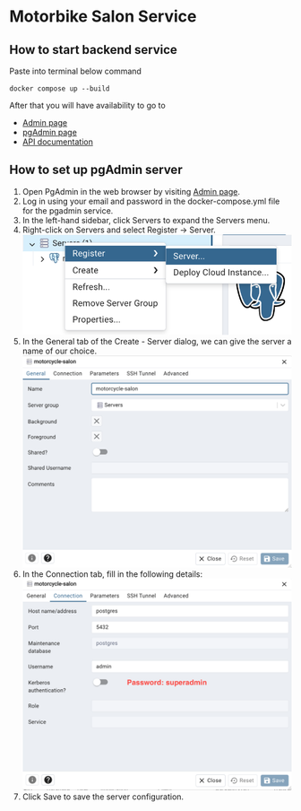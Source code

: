 # Motorbike Salon Service

## How to start backend service
Paste into terminal below command
  ```
  docker compose up --build
  ```

After that you will have availability to go to 
- [Admin page](https://localhost:3001/admin)
- [pgAdmin page](https://localhost:5050)
- [API documentation](https://localhost:3001/api)
  
## How to set up pgAdmin server
1. Open PgAdmin in the web browser by visiting [Admin page](https://localhost:3001/admin).
2. Log in using your email and password in the docker-compose.yml file for the pgadmin service.
3. In the left-hand sidebar, click Servers to expand the Servers menu.
4. Right-click on Servers and select Register -> Server.
![General pgadmin server settings page](/images/create-server.png)
5. In the General tab of the Create - Server dialog, we can give the server a name of our choice.
![General pgadmin server settings page](/images/general.png)
6. In the Connection tab, fill in the following details:
![General pgadmin server settings page](/images/connection.png)
7. Click Save to save the server configuration.
